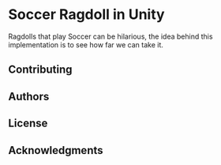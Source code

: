 # Soccer Ragdoll in Unity

Ragdolls that play Soccer can be hilarious, the idea behind this implementation is to see how far we can take it. 


## Contributing


## Authors



## License


## Acknowledgments
